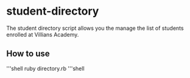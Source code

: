 # student-directory

The student directory script allows you the manage the list of students enrolled at Villians Academy.

## How to use

'''shell
ruby directory.rb
'''shell
